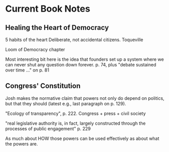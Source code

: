 # Current Book Notes

## Healing the Heart of Democracy

5 habits of the heart
Deliberate, not accidental citizens.
Toqueville

Loom of Democracy chapter

Most interesting bit here is the idea that founders set up a system where we can never shut any question down forever. p. 74, plus "debate sustained over time ..." on p. 81

## Congress' Constitution

Josh makes the normative claim that powers not only do depend on politics, but that they should (latest e.g., last paragraph on p. 129).

"Ecology of transparency", p. 222. Congress + press + civil society

"real legislative authority is, in fact, largely constructed through the processes of public engagement" p. 229

As much about HOW those powers can be used effectively as about what the powers are.
